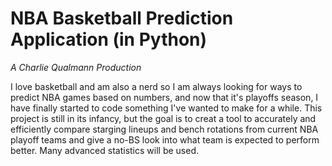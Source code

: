 # NBA Basketball Prediction Application (in Python)

*A Charlie Qualmann Production*

I love basketball and am also a nerd so I am always looking for ways to predict NBA games based on numbers, and now that it's playoffs season, I have finally started to code something I've wanted to make for a while. This project is still in its infancy, but the goal is to creat a tool to accurately and efficiently compare starging lineups and bench rotations from current NBA playoff teams and give a no-BS look into what team is expected to perform better. Many advanced statistics will be used.
